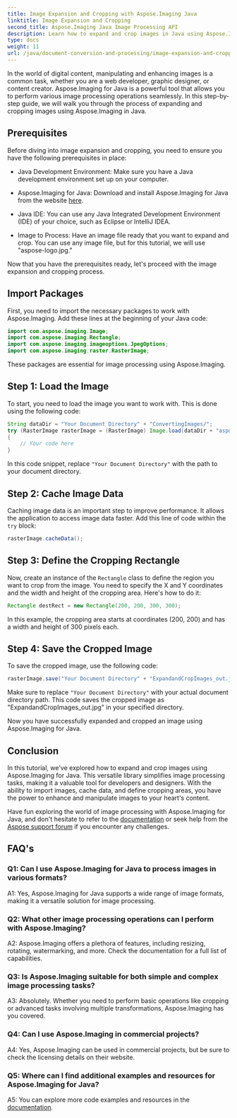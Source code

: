 ```yaml
---
title: Image Expansion and Cropping with Aspose.Imaging Java
linktitle: Image Expansion and Cropping
second_title: Aspose.Imaging Java Image Processing API
description: Learn how to expand and crop images in Java using Aspose.Imaging. Enhance your image processing skills with this step-by-step guide.
type: docs
weight: 11
url: /java/document-conversion-and-processing/image-expansion-and-cropping.html/
---
```

In the world of digital content, manipulating and enhancing images is a common task, whether you are a web developer, graphic designer, or content creator. Aspose.Imaging for Java is a powerful tool that allows you to perform various image processing operations seamlessly. In this step-by-step guide, we will walk you through the process of expanding and cropping images using Aspose.Imaging in Java.

## Prerequisites

Before diving into image expansion and cropping, you need to ensure you have the following prerequisites in place:

- Java Development Environment: Make sure you have a Java development environment set up on your computer.

- Aspose.Imaging for Java: Download and install Aspose.Imaging for Java from the website [here](https://releases.aspose.com/imaging/java/).

- Java IDE: You can use any Java Integrated Development Environment (IDE) of your choice, such as Eclipse or IntelliJ IDEA.

- Image to Process: Have an image file ready that you want to expand and crop. You can use any image file, but for this tutorial, we will use "aspose-logo.jpg."

Now that you have the prerequisites ready, let's proceed with the image expansion and cropping process.

## Import Packages

First, you need to import the necessary packages to work with Aspose.Imaging. Add these lines at the beginning of your Java code:

```java
import com.aspose.imaging.Image;
import com.aspose.imaging.Rectangle;
import com.aspose.imaging.imageoptions.JpegOptions;
import com.aspose.imaging.raster.RasterImage;
```

These packages are essential for image processing using Aspose.Imaging.

## Step 1: Load the Image

To start, you need to load the image you want to work with. This is done using the following code:

```java
String dataDir = "Your Document Directory" + "ConvertingImages/";
try (RasterImage rasterImage = (RasterImage) Image.load(dataDir + "aspose-logo.jpg"))
{
    // Your code here
}
```

In this code snippet, replace `"Your Document Directory"` with the path to your document directory.

## Step 2: Cache Image Data

Caching image data is an important step to improve performance. It allows the application to access image data faster. Add this line of code within the `try` block:

```java
rasterImage.cacheData();
```

## Step 3: Define the Cropping Rectangle

Now, create an instance of the `Rectangle` class to define the region you want to crop from the image. You need to specify the X and Y coordinates and the width and height of the cropping area. Here's how to do it:

```java
Rectangle destRect = new Rectangle(200, 200, 300, 300);
```

In this example, the cropping area starts at coordinates (200, 200) and has a width and height of 300 pixels each.

## Step 4: Save the Cropped Image

To save the cropped image, use the following code:

```java
rasterImage.save("Your Document Directory" + "ExpandandCropImages_out.jpg", new JpegOptions(), destRect);
```

Make sure to replace `"Your Document Directory"` with your actual document directory path. This code saves the cropped image as "ExpandandCropImages_out.jpg" in your specified directory.

Now you have successfully expanded and cropped an image using Aspose.Imaging for Java.

## Conclusion

In this tutorial, we've explored how to expand and crop images using Aspose.Imaging for Java. This versatile library simplifies image processing tasks, making it a valuable tool for developers and designers. With the ability to import images, cache data, and define cropping areas, you have the power to enhance and manipulate images to your heart's content.

Have fun exploring the world of image processing with Aspose.Imaging for Java, and don't hesitate to refer to the [documentation](https://reference.aspose.com/imaging/java/) or seek help from the [Aspose support forum](https://forum.aspose.com/) if you encounter any challenges.

## FAQ's

### Q1: Can I use Aspose.Imaging for Java to process images in various formats?

A1: Yes, Aspose.Imaging for Java supports a wide range of image formats, making it a versatile solution for image processing.

### Q2: What other image processing operations can I perform with Aspose.Imaging?

A2: Aspose.Imaging offers a plethora of features, including resizing, rotating, watermarking, and more. Check the documentation for a full list of capabilities.

### Q3: Is Aspose.Imaging suitable for both simple and complex image processing tasks?

A3: Absolutely. Whether you need to perform basic operations like cropping or advanced tasks involving multiple transformations, Aspose.Imaging has you covered.

### Q4: Can I use Aspose.Imaging in commercial projects?

A4: Yes, Aspose.Imaging can be used in commercial projects, but be sure to check the licensing details on their website.

### Q5: Where can I find additional examples and resources for Aspose.Imaging for Java?

A5: You can explore more code examples and resources in the [documentation](https://reference.aspose.com/imaging/java/).
